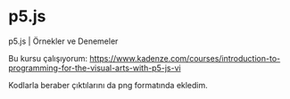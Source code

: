 # p5.js
p5.js | Örnekler ve Denemeler

Bu kursu çalışıyorum:
https://www.kadenze.com/courses/introduction-to-programming-for-the-visual-arts-with-p5-js-vi

Kodlarla beraber çıktılarını da png formatında ekledim.

